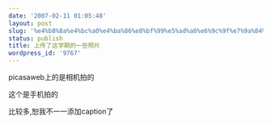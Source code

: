 ```yaml
---
date: '2007-02-11 01:05:48'
layout: post
slug: '%e4%b8%8a%e4%bc%a0%e4%ba%86%e8%bf%99%e5%ad%a6%e6%9c%9f%e7%9a%84%e4%b8%80%e4%ba%9b%e7%85%a7%e7%89%87'
status: publish
title: 上传了这学期的一些照片
wordpress_id: '9767'
---
```


picasaweb上的是相机拍的


这个是手机拍的


比较多,恕我不一一添加caption了
